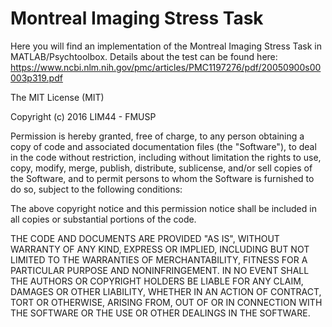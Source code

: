 # Montreal Imaging Stress Task

Here you will find an implementation of the Montreal Imaging Stress Task in MATLAB/Psychtoolbox. 
Details about the test can be found here:
https://www.ncbi.nlm.nih.gov/pmc/articles/PMC1197276/pdf/20050900s00003p319.pdf

The MIT License (MIT)

Copyright (c) 2016 LIM44 - FMUSP

Permission is hereby granted, free of charge, to any person obtaining a copy
of code and associated documentation files (the "Software"), to deal
in the code without restriction, including without limitation the rights
to use, copy, modify, merge, publish, distribute, sublicense, and/or sell
copies of the Software, and to permit persons to whom the Software is
furnished to do so, subject to the following conditions:

The above copyright notice and this permission notice shall be included in all
copies or substantial portions of the code.

THE CODE AND DOCUMENTS ARE PROVIDED "AS IS", WITHOUT WARRANTY OF ANY KIND, EXPRESS OR
IMPLIED, INCLUDING BUT NOT LIMITED TO THE WARRANTIES OF MERCHANTABILITY,
FITNESS FOR A PARTICULAR PURPOSE AND NONINFRINGEMENT. IN NO EVENT SHALL THE
AUTHORS OR COPYRIGHT HOLDERS BE LIABLE FOR ANY CLAIM, DAMAGES OR OTHER
LIABILITY, WHETHER IN AN ACTION OF CONTRACT, TORT OR OTHERWISE, ARISING FROM,
OUT OF OR IN CONNECTION WITH THE SOFTWARE OR THE USE OR OTHER DEALINGS IN THE
SOFTWARE.
